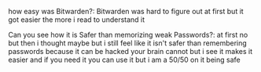 how easy was Bitwarden?: Bitwarden was hard to figure out at first but it got easier the more i read to understand it 


Can you see how it is Safer than memorizing weak Passwords?: at first no but then i thought maybe but i still feel like it isn't safer than remembering passwords because it can be hacked your brain cannot but i see it makes it easier and if you need it you can use it but i am a 50/50 on it being safe

